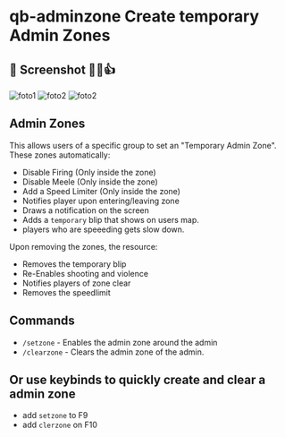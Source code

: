 # qb-adminzone Create temporary Admin Zones

## 📸 Screenshot 👊😁👍
![foto1](https://www.madirc.nl/fivem/adminzone1.png)
![foto2](https://www.madirc.nl/fivem/adminzone2.png)
![foto2](https://www.madirc.nl/fivem/adminzone3.png)

## Admin Zones
This allows users of a specific group to set an "Temporary Admin Zone".  
These zones automatically:
- Disable Firing (Only inside the zone)
- Disable Meele (Only inside the zone)
- Add a Speed Limiter (Only inside the zone)
- Notifies player upon entering/leaving zone
- Draws a notification on the screen
- Adds a `temporary` blip that shows on users map.
- players who are speeeding gets slow down.

Upon removing the zones, the resource:
- Removes the temporary blip
- Re-Enables shooting and violence
- Notifies players of zone clear
- Removes the speedlimit

## Commands
- `/setzone` - Enables the admin zone around the admin
- `/clearzone` - Clears the admin zone of the admin.

## Or use keybinds to quickly create and clear a admin zone
- add `setzone` to F9
- add `clerzone` on F10
